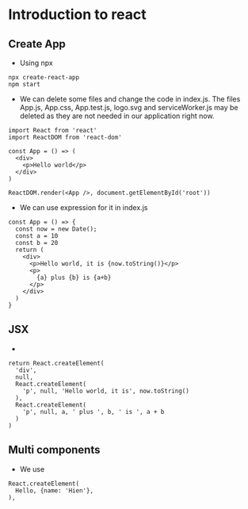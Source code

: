 # Introduction to react
## Create App
- Using npx
```
npx create-react-app
npm start
```
- We can delete some files and change the code in index.js. The files App.js, App.css, App.test.js, logo.svg and serviceWorker.js may be deleted as they are not needed in our application right now.
```
import React from 'react'
import ReactDOM from 'react-dom'

const App = () => (
  <div>
    <p>Hello world</p>
  </div>
)

ReactDOM.render(<App />, document.getElementById('root'))
```
- We can use expression for it in index.js
```
const App = () => {
  const now = new Date();
  const a = 10
  const b = 20
  return (
    <div>
      <p>Hello world, it is {now.toString()}</p>
      <p>
        {a} plus {b} is {a+b}
      </p>
    </div>
  )
}
```
## JSX
-
```
return React.createElement(
  'div',
  null,
  React.createElement(
    'p', null, 'Hello world, it is', now.toString()
  ),
  React.createElement(
    'p', null, a, ' plus ', b, ' is ', a + b
  )
)
```
## Multi components
- We use
```
React.createElement(
  Hello, {name: 'Hien'},
),
```
